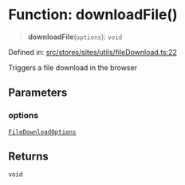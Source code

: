 # Function: downloadFile()

> **downloadFile**(`options`): `void`

Defined in: [src/stores/sites/utils/fileDownload.ts:22](https://github.com/Nick2bad4u/Uptime-Watcher/blob/3cce0c3b352c8390536ca3c7399ece50a05faf18/src/stores/sites/utils/fileDownload.ts#L22)

Triggers a file download in the browser

## Parameters

### options

[`FileDownloadOptions`](../interfaces/FileDownloadOptions.md)

## Returns

`void`
